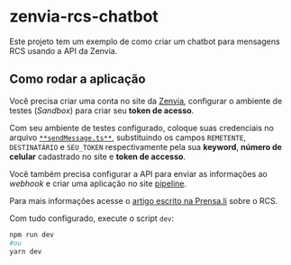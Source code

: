 # zenvia-rcs-chatbot

Este projeto tem um exemplo de como criar um chatbot para mensagens RCS usando a API da Zenvia.

## Como rodar a aplicação

Você precisa criar uma conta no site da [Zenvia](app.zenvia.com), configurar o ambiente de testes (_Sandbox_) para criar seu **token de acesso**.

Com seu ambiente de testes configurado, coloque suas credenciais no arquivo [`**sendMessage.ts**`](/src/functions/sendMessage.ts), substituindo os campos `REMETENTE`, `DESTINATÁRIO` e `SEU_TOKEN` respectivamente pela sua **keyword**, **número de celular** cadastrado no site e **token de accesso**.

Você também precisa configurar a API para enviar as informações ao _webhook_ e criar uma aplicação no site [pipeline](pipeline.com).

Para mais informações acesse o [artigo escrito na Prensa.li](https://prensa.li/zenvia/fortaleca-sua-comunicacao-com-rcs/) sobre o RCS.

Com tudo configurado, execute o script `dev`:

```bash
npm run dev
#ou
yarn dev
```
